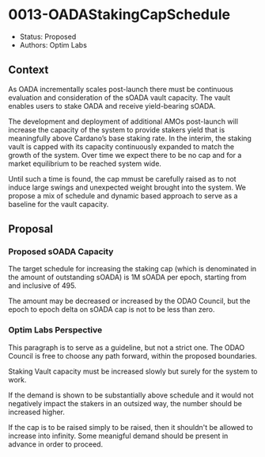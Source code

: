 # 0013-OADAStakingCapSchedule

- Status: Proposed
- Authors: Optim Labs

## Context

As OADA incrementally scales post-launch there must be continuous evaluation and consideration of the sOADA vault capacity. The vault enables users to stake OADA and receive yield-bearing sOADA.

The development and deployment of additional AMOs post-launch will increase the capacity of the system to provide stakers yield that is meaningfully above Cardano’s base staking rate. In the interim, the staking vault is capped with its capacity continuously expanded to match the growth of the system. Over time we expect there to be no cap and for a market equilibrium to be reached system wide.

Until such a time is found, the cap mmust be carefully raised as to not induce large swings and unexpected weight brought into the system. We propose a mix of schedule and dynamic based approach to serve as a baseline for the vault capacity. 

## Proposal

### Proposed sOADA Capacity

The target schedule for increasing the staking cap (which is denominated in the amount of outstanding sOADA) is 1M sOADA per epoch, starting from and inclusive of 495. 

The amount may be decreased or increased by the ODAO Council, but the epoch to epoch delta on sOADA cap is not to be less than zero.

### Optim Labs Perspective

This paragraph is to serve as a guideline, but not a strict one. The ODAO Council is free to choose any path forward, within the proposed boundaries.

Staking Vault capacity must be increased slowly but surely for the system to work. 

If the demand is shown to be substantially above schedule and it would not negatively impact the stakers in an outsized way, the number should be increased higher. 

If the cap is to be raised simply to be raised, then it shouldn't be allowed to increase into infinity. Some meanigful demand should be present in advance in order to proceed. 
